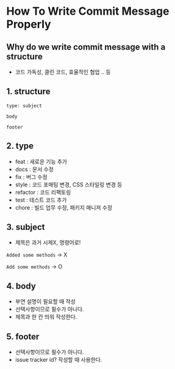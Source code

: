 # How To Write Commit Message Properly

## Why do we write commit message with a structure

- 코드 가독성, 클린 코드, 효율적인 협업 .. 등

## 1. structure

```
type: subject

body

footer

```



## 2. type

- feat : 새로운 기능 추가
- docs : 문서 수정
- fix : 버그 수정
- style : 코드 포매팅 변경, CSS 스타일링 변경 등
- refactor : 코드 리팩토링
- test : 테스트 코드 추가
- chore : 빌드 업무 수정, 패키지 매니저 수정

## 3. subject

- 제목은 과거 시제X, 명령어로!

`Added some methods` -> X

`Add some methods` -> O

## 4. body

- 부연 설명이 필요할 때 작성
- 선택사항이므로 필수가 아니다.
- 제목과 한 칸 띄워 작성한다.

## 5. footer

- 선택사항이므로 필수가 아니다.
- issue tracker id? 작성할 때 사용한다.
